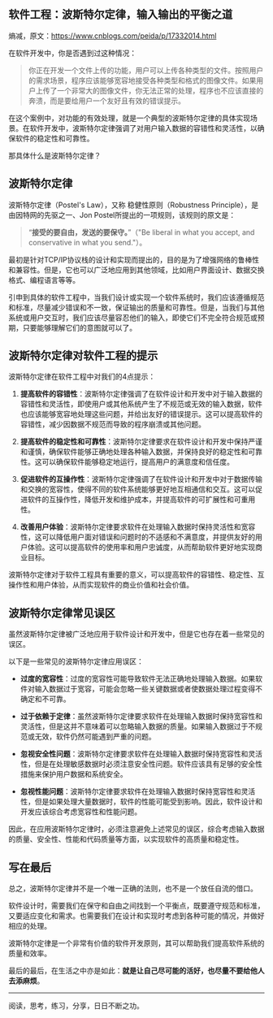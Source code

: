 
## 软件工程：波斯特尔定律，输入输出的平衡之道
熵减，原文：https://www.cnblogs.com/peida/p/17332014.html

在软件开发中，你是否遇到过这种情况：

>你正在开发一个文件上传的功能，用户可以上传各种类型的文件。按照用户的需求场景，程序应该能够宽容地接受各种类型和格式的图像文件。如果用户上传了一个非常大的图像文件，你无法正常的处理，程序也不应该直接的奔溃，而是要给用户一个友好且有效的错误提示。

在这个案例中，对功能的有效处理，就是一个典型的波斯特尔定律的具体实现场景。在软件开发中，波斯特尔定律强调了对用户输入数据的容错性和灵活性，以确保软件的稳定性和可靠性。

那具体什么是波斯特尔定律？

## 波斯特尔定律
波斯特尔定律（Postel's Law），又称 稳健性原则（Robustness Principle），是由因特网的先驱之一、Jon Postel所提出的一项规则，该规则的原文是：

>“**接受的要自由，发送的要保守。**”（"Be liberal in what you accept, and conservative in what you send."）。

最初是针对TCP/IP协议栈的设计和实现而提出的，目的是为了增强网络的鲁棒性和兼容性。但是，它也可以广泛地应用到其他领域，比如用户界面设计、数据交换格式、编程语言等等。

引申到具体的软件工程中，当我们设计或实现一个软件系统时，我们应该遵循规范和标准，尽量减少错误和不一致，保证输出的质量和可靠性。但是，当我们与其他系统或用户交互时，我们应该尽量容忍他们的输入，即使它们不完全符合规范或预期，只要能够理解它们的意图就可以了。

## 波斯特尔定律对软件工程的提示
波斯特尔定律在软件工程中对我们的4点提示：

1. **提高软件的容错性**：波斯特尔定律强调了在软件设计和开发中对于输入数据的容错性和灵活性，即使用户或其他系统产生了不规范或无效的输入数据，软件也应该能够宽容地处理这些问题，并给出友好的错误提示。这可以提高软件的容错性，减少因数据不规范而导致的程序崩溃或其他问题。

2. **提高软件的稳定性和可靠性**：波斯特尔定律要求在软件设计和开发中保持严谨和谨慎，确保软件能够正确地处理各种输入数据，并保持良好的稳定性和可靠性。这可以确保软件能够稳定地运行，提高用户的满意度和信任度。

3. **促进软件的互操作性**：波斯特尔定律强调了在软件设计和开发中对于数据传输和交换的宽容性，使得不同的软件系统能够更好地互相通信和交互。这可以促进软件的互操作性，降低开发和维护成本，并提高软件的可扩展性和可重用性。

4. **改善用户体验**：波斯特尔定律要求软件在处理输入数据时保持灵活性和宽容性，这可以降低用户面对错误和问题时的不适感和不满意度，并提供友好的用户体验。这可以提高软件的使用率和用户忠诚度，从而帮助软件更好地实现商业目标。

波斯特尔定律对于软件工程具有重要的意义，可以提高软件的容错性、稳定性、互操作性和用户体验，从而实现软件的商业价值和社会价值。

## 波斯特尔定律常见误区
虽然波斯特尔定律被广泛地应用于软件设计和开发中，但是它也存在着一些常见的误区。

以下是一些常见的波斯特尔定律应用误区：

+ **过度的宽容性**：过度的宽容性可能导致软件无法正确地处理输入数据。如果软件对输入数据过于宽容，可能会忽略一些关键数据或者使数据处理过程变得不确定和不可靠。

+ **过于依赖于定律**：虽然波斯特尔定律要求软件在处理输入数据时保持宽容性和灵活性，但是这并不意味着可以忽略输入数据的质量。如果输入数据过于不规范或无效，软件仍然可能遇到严重的问题。

+ **忽视安全性问题**：波斯特尔定律要求软件在处理输入数据时保持宽容性和灵活性，但是在处理敏感数据时必须注意安全性问题。软件应该具有足够的安全性措施来保护用户数据和系统安全。

+ **忽视性能问题**：波斯特尔定律要求软件在处理输入数据时保持宽容性和灵活性，但是如果处理大量数据时，软件的性能可能受到影响。因此，软件设计和开发应该综合考虑宽容性和性能问题。

因此，在应用波斯特尔定律时，必须注意避免上述常见的误区，综合考虑输入数据的质量、安全性、性能和代码质量等方面，以实现软件的高质量和稳定性。

## 写在最后
总之，波斯特尔定律并不是一个唯一正确的法则，也不是一个放任自流的借口。

软件设计时，需要我们在保守和自由之间找到一个平衡点，既要遵守规范和标准，又要适应变化和需求。也需要我们在设计和实现时考虑到各种可能的情况，并做好相应的处理。

波斯特尔定律是一个非常有价值的软件开发原则，其可以帮助我们提高软件系统的质量和效率。

最后的最后，在生活之中亦是如此：**就是让自己尽可能的活好，也尽量不要给他人去添麻烦**。
___
阅读，思考，练习，分享，日日不断之功。
<!--stackedit_data:
eyJoaXN0b3J5IjpbLTE2Njc0NjYwMDRdfQ==
-->